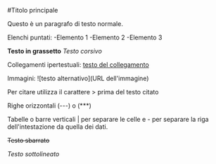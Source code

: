 #Titolo principale

Questo è un paragrafo di testo normale.

Elenchi puntati:
-Elemento 1
-Elemento 2
-Elemento 3

**Testo in grassetto**
*Testo corsivo*

Collegamenti ipertestuali:
[testo del collegamento](URL)

Immagini:
![testo alternativo](URL dell'immagine)

Per citare utilizza il carattere > prima del testo citato

Righe orizzontali (---) o (***)

Tabelle o barre verticali | per separare le celle e - per separare la riga dell'intestazione da quella dei dati.

~~Testo sbarrato~~

_Testo sottolineato_

